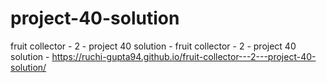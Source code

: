 # project-40-solution
fruit collector - 2 - project 40 solution - fruit collector - 2 - project 40 solution - https://ruchi-gupta94.github.io/fruit-collector---2---project-40-solution/
